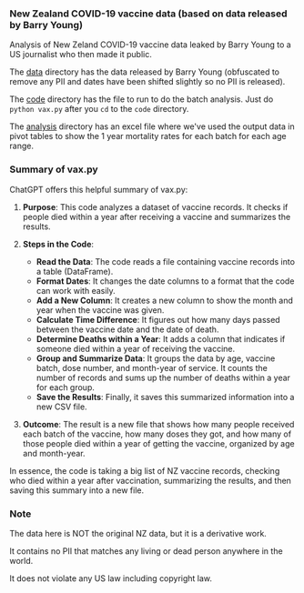 ### New Zealand COVID-19 vaccine data (based on data released by Barry Young) 
Analysis of New Zeland COVID-19 vaccine data leaked by Barry Young to a US journalist who then made it public.

The [data](data) directory has the data released by Barry Young (obfuscated to remove any PII and dates have been shifted slightly so no PII is released).

The [code](code) directory has the file to run to do the batch analysis. Just do `python vax.py` after you `cd` to the `code` directory.

The [analysis](analysis) directory has an excel file where we've used the output data in pivot tables to show the 1 year mortality rates for each batch for each age range.

### Summary of vax.py

ChatGPT offers this helpful summary of vax.py:

1. **Purpose**: This code analyzes a dataset of vaccine records. It checks if people died within a year after receiving a vaccine and summarizes the results.
    
2. **Steps in the Code**:
    
    - **Read the Data**: The code reads a file containing vaccine records into a table (DataFrame).
    - **Format Dates**: It changes the date columns to a format that the code can work with easily.
    - **Add a New Column**: It creates a new column to show the month and year when the vaccine was given.
    - **Calculate Time Difference**: It figures out how many days passed between the vaccine date and the date of death.
    - **Determine Deaths within a Year**: It adds a column that indicates if someone died within a year of receiving the vaccine.
    - **Group and Summarize Data**: It groups the data by age, vaccine batch, dose number, and month-year of service. It counts the number of records and sums up the number of deaths within a year for each group.
    - **Save the Results**: Finally, it saves this summarized information into a new CSV file.
3. **Outcome**: The result is a new file that shows how many people received each batch of the vaccine, how many doses they got, and how many of those people died within a year of getting the vaccine, organized by age and month-year.
    
In essence, the code is taking a big list of NZ vaccine records, checking who died within a year after vaccination, summarizing the results, and then saving this summary into a new file.

### Note
The data here is NOT the original NZ data, but it is a derivative work. 

It contains no PII that matches any living or dead person anywhere in the world.

It does not violate any US law including copyright law.